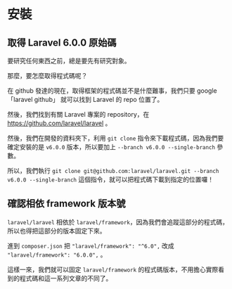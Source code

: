 # 安裝
## 取得 Laravel 6.0.0 原始碼

要研究任何東西之前，總是要先有研究對象。

那麼，要怎麼取得程式碼呢？

在 github 發達的現在，取得框架的程式碼並不是什麼難事，我們只要 google 「laravel github」 就可以找到 Laravel 的 repo 位置了。

然後，我們找到有關 Laravel 專案的 repository，在 https://github.com/laravel/laravel 。

然後，我們在開發的資料夾下，利用 `git clone` 指令來下載程式碼，因為我們要確定安裝的是 `v6.0.0` 版本，所以要加上 `--branch v6.0.0 --single-branch` 參數。

所以，我們執行 `git clone git@github.com:laravel/laravel.git --branch v6.0.0 --single-branch` 這個指令，就可以把程式碼下載到指定的位置囉！

## 確認相依 framework 版本號

`laravel/laravel` 相依於 `laravel/framework`，因為我們會追蹤這部分的程式碼，所以也得把這部分的版本固定下來。

進到 `composer.json` 把 `"laravel/framework": "^6.0",` 改成 `"laravel/framework": "6.0.0",` 。

這樣一來，我們就可以固定 `laravel/framework` 的程式碼版本，不用擔心實際看到的程式碼和這一系列文章的不同了。
